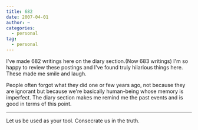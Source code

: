 ```yaml
---
title: 682
date: 2007-04-01
author: ~
categories:
  - personal
tag:
  - personal
---
```




I've made 682 writings here on the diary section.(Now 683 writings) I'm so happy to review these postings and I've found truly hilarious things here. These made me smile and laugh.

People often forgot what they did one or few years ago, not because they are ignorant but because we're basically human-being whose memory is imperfect. The diary section makes me remind me the past events and is good in terms of this point.

---

Let us be used as your tool.
Consecrate us in the truth.



 






